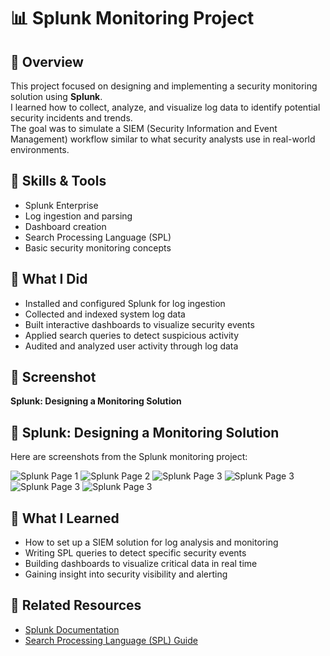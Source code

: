 # 📊 Splunk Monitoring Project

## 📜 Overview
This project focused on designing and implementing a security monitoring solution using **Splunk**.  
I learned how to collect, analyze, and visualize log data to identify potential security incidents and trends.  
The goal was to simulate a SIEM (Security Information and Event Management) workflow similar to what security analysts use in real-world environments.

## 🧰 Skills & Tools
- Splunk Enterprise
- Log ingestion and parsing
- Dashboard creation
- Search Processing Language (SPL)
- Basic security monitoring concepts

## 🧪 What I Did
- Installed and configured Splunk for log ingestion  
- Collected and indexed system log data  
- Built interactive dashboards to visualize security events  
- Applied search queries to detect suspicious activity  
- Audited and analyzed user activity through log data

## 📸 Screenshot

**Splunk: Designing a Monitoring Solution**  

## 📸 Splunk: Designing a Monitoring Solution

Here are screenshots from the Splunk monitoring project:

![Splunk Page 1](https://raw.githubusercontent.com/e-salinas/Boot_Camp_Projects/main/Splunk_Monitoring/Image/SplunkProject_Page1.png)
![Splunk Page 2](https://raw.githubusercontent.com/e-salinas/Boot_Camp_Projects/main/Splunk_Monitoring/Image/SplunkProject_Page2.png)
![Splunk Page 3](https://raw.githubusercontent.com/e-salinas/Boot_Camp_Projects/main/Splunk_Monitoring/Image/SplunkProject_Page3.png)
![Splunk Page 3](https://raw.githubusercontent.com/e-salinas/Boot_Camp_Projects/main/Splunk_Monitoring/Image/SplunkProject_Page4.png)
![Splunk Page 3](https://raw.githubusercontent.com/e-salinas/Boot_Camp_Projects/main/Splunk_Monitoring/Image/SplunkProject_Page5.png)
![Splunk Page 3](https://raw.githubusercontent.com/e-salinas/Boot_Camp_Projects/main/Splunk_Monitoring/Image/SplunkProject_Page6.png)

## 🧠 What I Learned
- How to set up a SIEM solution for log analysis and monitoring  
- Writing SPL queries to detect specific security events  
- Building dashboards to visualize critical data in real time  
- Gaining insight into security visibility and alerting

## 🔗 Related Resources
- [Splunk Documentation](https://docs.splunk.com/)
- [Search Processing Language (SPL) Guide](https://docs.splunk.com/Documentation/Splunk/latest/SearchTutorial/WelcometotheSearchTutorial)
